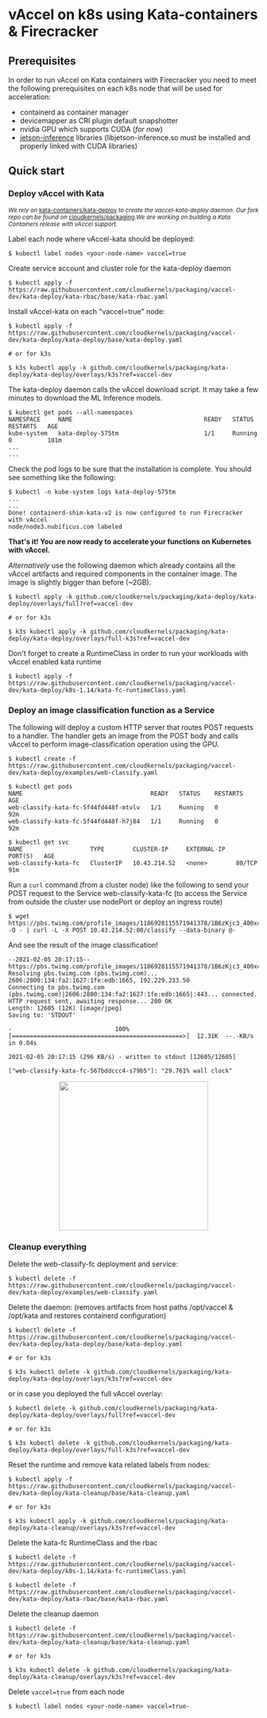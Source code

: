 # vAccel on k8s using Kata-containers & Firecracker

## Prerequisites

In order to run vAccel on Kata containers with Firecracker you need to meet the following prerequisites on each k8s node that will be used for acceleration:

- containerd as container manager
- devicemapper as CRI plugin default snapshotter
- nvidia GPU which supports CUDA (*for now*)
- [jetson-inference](https://github.com/dusty-nv/jetson-inference) libraries (libjetson-inference.so must be installed and properly linked with CUDA libraries)


## Quick start

### Deploy vAccel with Kata
<sup>*We rely on* [kata-containers/kata-deploy](https://github.com/kata-containers/packaging/tree/master/kata-deploy) *to create the vaccel-kata-deploy daemon. Our fork repo can be found on* [cloudkernels/packaging](https://github.com/cloudkernels/packaging/tree/vaccel-dev).*We are working on building a Kata Containers release with vAccel support.*</sup>

Label each node where vAccel-kata should be deployed:

```
$ kubectl label nodes <your-node-name> vaccel=true
```

Create service account and cluster role for the kata-deploy daemon
```
$ kubectl apply -f https://raw.githubusercontent.com/cloudkernels/packaging/vaccel-dev/kata-deploy/kata-rbac/base/kata-rbac.yaml
```

Install vAccel-kata on each "vaccel=true" node:
```
$ kubectl apply -f https://raw.githubusercontent.com/cloudkernels/packaging/vaccel-dev/kata-deploy/kata-deploy/base/kata-deploy.yaml

# or for k3s

$ k3s kubectl apply -k github.com/cloudkernels/packaging/kata-deploy/kata-deploy/overlays/k3s?ref=vaccel-dev
```

The kata-deploy daemon calls the vAccel download script. It may take a few minutes to download the ML Inference models.

```
$ kubectl get pods --all-namespaces
NAMESPACE     NAME                                     READY   STATUS      RESTARTS   AGE
kube-system   kata-deploy-575tm                        1/1     Running     0          101m
...
...
```
Check the pod logs to be sure that the installation is complete. You should see something like the following:
```
$ kubectl -n kube-system logs kata-deploy-575tm
...
...
Done! containerd-shim-kata-v2 is now configured to run Firecracker with vAccel
node/node3.nubificus.com labeled
```
**That's it! You are now ready to accelerate your functions on Kubernetes with vAccel.**

*Alternatively* use the following daemon which already contains all the vAccel artifacts and required components in the container image. The image is slightly bigger than before (~2GB).

```
$ kubectl apply -k github.com/cloudkernels/packaging/kata-deploy/kata-deploy/overlays/full?ref=vaccel-dev

# or for k3s

$ k3s kubectl apply -k github.com/cloudkernels/packaging/kata-deploy/kata-deploy/overlays/full-k3s?ref=vaccel-dev
```

Don't forget to create a RuntimeClass in order to run your workloads with vAccel enabled kata runtime

```
$ kubectl apply -f https://raw.githubusercontent.com/cloudkernels/packaging/vaccel-dev/kata-deploy/k8s-1.14/kata-fc-runtimeClass.yaml
```

### Deploy an image classification function as a Service

The following will deploy a custom HTTP server that routes POST requests to a handler. The handler gets an image from the POST body and calls vAccel to perform image-classification operation using the GPU.

```
$ kubectl create -f https://raw.githubusercontent.com/cloudkernels/packaging/vaccel-dev/kata-deploy/examples/web-classify.yaml
```
```
$ kubectl get pods
NAME                                    READY   STATUS    RESTARTS   AGE
web-classify-kata-fc-5f44fd448f-mtvlv   1/1     Running   0          92m
web-classify-kata-fc-5f44fd448f-h7j84   1/1     Running   0          92m

$ kubectl get svc                  
NAME                   TYPE        CLUSTER-IP     EXTERNAL-IP   PORT(S)   AGE
web-classify-kata-fc   ClusterIP   10.43.214.52   <none>        80/TCP    91m
```

Run a `curl` command (from a cluster node) like the following to send your POST request to the Service web-classify-kata-fc (to access the Service from outside the cluster use nodePort or deploy an ingress route)

```
$ wget https://pbs.twimg.com/profile_images/1186928115571941378/1B6zKjc3_400x400.jpg -O - | curl -L -X POST 10.43.214.52:80/classify --data-binary @-
```

And see the result of the image classification!
```
--2021-02-05 20:17:15--  https://pbs.twimg.com/profile_images/1186928115571941378/1B6zKjc3_400x400.jpg
Resolving pbs.twimg.com (pbs.twimg.com)... 2606:2800:134:fa2:1627:1fe:edb:1665, 192.229.233.50
Connecting to pbs.twimg.com (pbs.twimg.com)|2606:2800:134:fa2:1627:1fe:edb:1665|:443... connected.
HTTP request sent, awaiting response... 200 OK
Length: 12605 (12K) [image/jpeg]
Saving to: 'STDOUT'

-                             100%[================================================>]  12.31K  --.-KB/s    in 0.04s   

2021-02-05 20:17:15 (296 KB/s) - written to stdout [12605/12605]

["web-classify-kata-fc-567bddccc4-s79b5"]: "29.761% wall clock"
```

<p align="center">
  <img width="300" height="300" src="https://pbs.twimg.com/profile_images/1186928115571941378/1B6zKjc3_400x400.jpg">
</p>

### Cleanup everything

Delete the web-classify-fc deployment and service:

```
$ kubectl delete -f https://raw.githubusercontent.com/cloudkernels/packaging/vaccel-dev/kata-deploy/examples/web-classify.yaml
```

Delete the daemon:
(removes artifacts from host paths /opt/vaccel & /opt/kata and restores containerd configuration)

```
$ kubectl delete -f https://raw.githubusercontent.com/cloudkernels/packaging/vaccel-dev/kata-deploy/kata-deploy/base/kata-deploy.yaml

# or for k3s

$ k3s kubectl delete -k github.com/cloudkernels/packaging/kata-deploy/kata-deploy/overlays/k3s?ref=vaccel-dev
```

or in case you deployed the full vAccel overlay:

```
$ kubectl delete -k github.com/cloudkernels/packaging/kata-deploy/kata-deploy/overlays/full?ref=vaccel-dev

# or for k3s

$ k3s kubectl delete -k github.com/cloudkernels/packaging/kata-deploy/kata-deploy/overlays/full-k3s?ref=vaccel-dev
``` 

Reset the runtime and remove kata related labels from nodes:
```
$ kubectl apply -f https://raw.githubusercontent.com/cloudkernels/packaging/vaccel-dev/kata-deploy/kata-cleanup/base/kata-cleanup.yaml

# or for k3s

$ k3s kubectl apply -k github.com/cloudkernels/packaging/kata-deploy/kata-cleanup/overlays/k3s?ref=vaccel-dev
``` 


Delete the kata-fc RuntimeClass and the rbac

```
$ kubectl delete -f https://raw.githubusercontent.com/cloudkernels/packaging/vaccel-dev/kata-deploy/k8s-1.14/kata-fc-runtimeClass.yaml
```

```
$ kubectl delete -f https://raw.githubusercontent.com/cloudkernels/packaging/vaccel-dev/kata-deploy/kata-rbac/base/kata-rbac.yaml
```

Delete the cleanup daemon

```
$ kubectl delete -f https://raw.githubusercontent.com/cloudkernels/packaging/vaccel-dev/kata-deploy/kata-cleanup/base/kata-cleanup.yaml

# or for k3s

$ k3s kubectl delete -k github.com/cloudkernels/packaging/kata-deploy/kata-cleanup/overlays/k3s?ref=vaccel-dev
``` 

Delete `vaccel=true` from each node

```
$ kubectl label nodes <your-node-name> vaccel=true-
```

